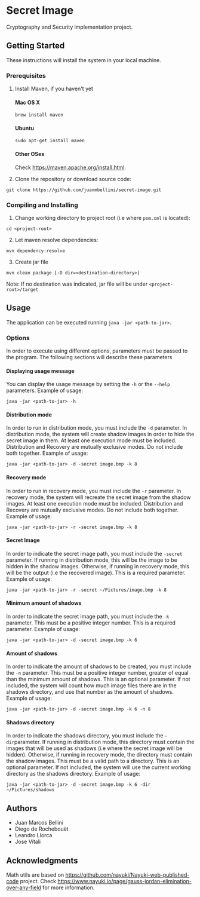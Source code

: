 # Secret Image
Cryptography and Security implementation project.

## Getting Started

These instructions will install the system in your local machine.

### Prerequisites

1. Install Maven, if you haven't yet
    #### Mac OS X
    ```
    brew install maven
    ```

    #### Ubuntu
    ```
    sudo apt-get install maven
    ```

    #### Other OSes
    Check https://maven.apache.org/install.html.

2. Clone the repository or download source code:
```
git clone https://github.com/juanmbellini/secret-image.git
```

### Compiling and Installing

1. Change working directory to project root (i.e where ```pom.xml``` is located):
```
cd <project-root>
```

2. Let maven resolve dependencies:
```
mvn dependency:resolve
```

3. Create jar file
```
mvn clean package [-D dir=<destination-directory>]
```
Note: If no destination was indicated, jar file will be under ``` <project-root>/target ```

## Usage
The application can be executed running ```java -jar <path-to-jar>```.

### Options
In order to execute using different options, parameters must be passed to the program. The following sections will describe these parameters

#### Displaying usage message
You can display the usage message by setting the ```-h``` or the ```--help``` parameters.
Example of usage:
```
java -jar <path-to-jar> -h
```

#### Distribution mode
In order to run in distribution mode, you must include the  ```-d``` parameter.
In distribution mode, the system will create shadow images in order to hide the secret image in them.
At least one execution mode must be included.
Distribution and Recovery are mutually exclusive modes. Do not include both together.
Example of usage:
```
java -jar <path-to-jar> -d -secret image.bmp -k 8
```

#### Recovery mode
In order to run in recovery mode, you must include the  ```-r``` parameter.
In recovery mode, the system will recreate the secret image from the shadow images.
At least one execution mode must be included.
Distribution and Recovery are mutually exclusive modes. Do not include both together.
Example of usage:
```
java -jar <path-to-jar> -r -secret image.bmp -k 8
```

#### Secret Image
In order to indicate the secret image path, you must include the ```-secret``` parameter.
If running in distribution mode, this will be the image to be hidden in the shadow images.
Otherwise, if running in recovery mode, this will be the output (i.e the recovered image).
This is a required parameter.
Example of usage:
```
java -jar <path-to-jar> -r -secret ~/Pictures/image.bmp -k 8
```

#### Minimum amount of shadows
In order to indicate the secret image path, you must include the ```-k``` parameter.
This must be a positive integer number.
This is a required parameter.
Example of usage:
```
java -jar <path-to-jar> -d -secret image.bmp -k 6
```

#### Amount of shadows
In order to indicate the amount of shadows to be created, you must include the ```-n``` parameter.
This must be a positive integer number, greater of equal than the minimum amount of shadows.
This is an optional parameter. If not included, the system will count how much image files there are in the shadows directory, and use that number as the amount of shadows.
Example of usage:
```
java -jar <path-to-jar> -d -secret image.bmp -k 6 -n 8
```

#### Shadows directory
In order to indicate the shadows directory, you must include the ```-dir```parameter.
If running in distribution mode, this directory must contain the images that will be used as shadows (i.e where the secret image will be hidden).
Otherwise, if running in recovery mode, the directory must contain the shadow images.
This must be a valid path to a directory.
This is an optional parameter. If not included, the system will use the current working directory as the shadows directory.
Example of usage:
```
java -jar <path-to-jar> -d -secret image.bmp -k 6 -dir ~/Pictures/shadows
```



## Authors
* Juan Marcos Bellini
* Diego de Rochebouët
* Leandro Llorca
* Jose Vitali

## Acknowledgments
Math utils are based on https://github.com/nayuki/Nayuki-web-published-code project.
Check https://www.nayuki.io/page/gauss-jordan-elimination-over-any-field for more information.